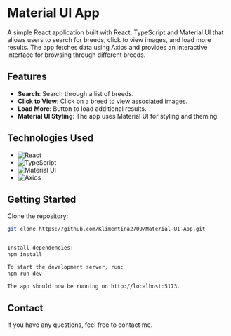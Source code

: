# Material UI App

A simple React application built with React, TypeScript and Material UI that allows users to search for breeds, click to view images, and load more results. The app fetches data using Axios and provides an interactive interface for browsing through different breeds.

## Features

- **Search**: Search through a list of breeds.
- **Click to View**: Click on a breed to view associated images.
- **Load More**: Button to load additional results.
- **Material UI Styling**: The app uses Material UI for styling and theming.

## Technologies Used

- ![React](https://img.shields.io/badge/React-61DAFB?style=for-the-badge&logo=react&logoColor=white)
- ![TypeScript](https://img.shields.io/badge/TypeScript-blue?style=for-the-badge&logo=typescript&logoColor=white)
- ![Material UI](https://img.shields.io/badge/Material-007FFF?style=for-the-badge&logo=mui&logoColor=white)
- ![Axios](https://img.shields.io/badge/Axios-5A29E4?style=for-the-badge)

## Getting Started

Clone the repository:

```bash
git clone https://github.com/Klimentina2709/Material-UI-App.git


Install dependencies:
npm install

To start the development server, run:
npm run dev

The app should now be running on http://localhost:5173.
```

## Contact

If you have any questions, feel free to contact me.
